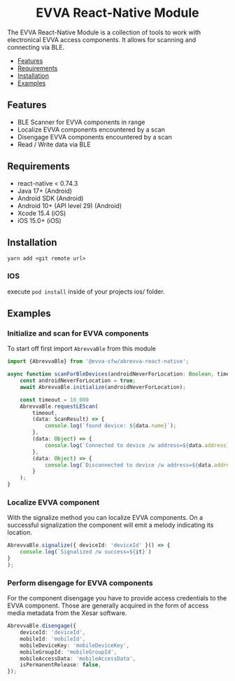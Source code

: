 <p align="center">
  <h1 align="center">EVVA React-Native Module</h1>
</p>

The EVVA React-Native Module is a collection of tools to work with electronical EVVA access components. It allows for scanning and connecting via BLE.

- [Features](#features)
- [Requirements](#requirements)
- [Installation](#installation)
- [Examples](#examples)

## Features

- BLE Scanner for EVVA components in range
- Localize EVVA components encountered by a scan
- Disengage EVVA components encountered by a scan
- Read / Write data via BLE

## Requirements

- react-native < 0.74.3
- Java 17+  (Android)
- Android SDK (Android)
- Android 10+ (API level 29) (Android)
- Xcode 15.4 (iOS)
- iOS 15.0+ (iOS)

## Installation
```
yarn add <git remote url>
```

### IOS

 execute `pod install` inside of your projects ios/ folder.

## Examples

### Initialize and scan for EVVA components

To start off first import `AbrevvaBle` from this module

```typescript
import {AbrevvaBle} from '@evva-sfw/abrevva-react-native';

async function scanForBleDevices(androidNeverForLocation: Boolean, timeout: Number){
    const androidNeverForLocation = true;
    await AbrevvaBle.initialize(androidNeverForLocation);

    const timeout = 10_000
    AbrevvaBle.requestLEScan(
        timeout, 
        (data: ScanResult) => {
            console.log(`found device: ${data.name}`);
        },
        (data: Object) => {
            console.log(`Connected to device /w address=${data.address}`);
        },
        (data: Object) => {
            console.log(`Disconnected to device /w address=${data.address}`);
        }
    );
}
```

### Localize EVVA component

With the signalize method you can localize EVVA components. On a successful signalization the component will emit a melody indicating its location.

```typescript
AbrevvaBle.signalize({ deviceId: 'deviceId' }() => {
    console.log(`Signalized /w success=${it}`)
}
);
```
### Perform disengage for EVVA components

For the component disengage you have to provide access credentials to the EVVA component. Those are generally acquired in the form of access media metadata from the Xesar software.

```typescript
AbrevvaBle.disengage({
    deviceId: 'deviceId',
    mobileId: 'mobileId',
    mobileDeviceKey: 'mobileDeviceKey',
    mobileGroupId: 'mobileGroupId',
    mobileAccessData: 'mobileAccessData',
    isPermanentRelease: false,
});
```
